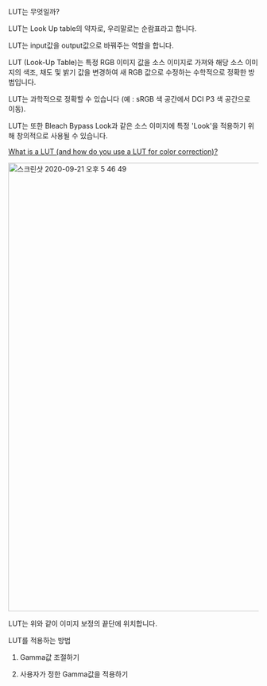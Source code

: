 LUT는 무엇일까?

LUT는 Look Up table의 약자로, 우리말로는 순람표라고 합니다.

LUT는 input값을 output값으로 바꿔주는 역할을 합니다.

LUT (Look-Up Table)는 특정 RGB 이미지 값을 소스 이미지로 가져와 해당 소스 이미지의 색조, 채도 및 밝기 값을 변경하여 새 RGB 값으로 수정하는 수학적으로 정확한 방법입니다.

LUT는 과학적으로 정확할 수 있습니다 (예 : sRGB 색 공간에서 DCI P3 색 공간으로 이동).

LUT는 또한 Bleach Bypass Look과 같은 소스 이미지에 특정 'Look'을 적용하기 위해 창의적으로 사용될 수 있습니다.

[What is a LUT (and how do you use a LUT for color correction)?](https://mixinglight.com/color-grading-tutorials/understanding-luts/)

<img width="904" alt="스크린샷 2020-09-21 오후 5 46 49" src="https://user-images.githubusercontent.com/34304514/93747947-6f0e6480-fc32-11ea-9e14-1d51104a5a24.png">

LUT는 위와 같이 이미지 보정의 끝단에 위치합니다.


LUT를 적용하는 방법

1. Gamma값 조절하기

2. 사용자가 정한 Gamma값을 적용하기 
